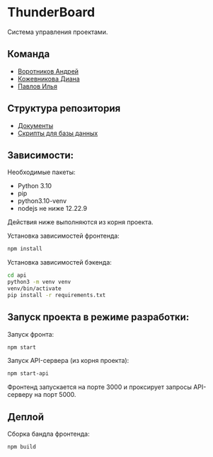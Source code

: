 # ThunderBoard
Система управления проектами.

## Команда
+ [Воротников Андрей](https://github.com/aVorotnikov)
+ [Кожевникова Диана](https://github.com/diakozhh)
+ [Павлов Илья](https://github.com/IlyaP01)

## Структура репозитория
+ [Документы](docs)
+ [Скрипты для базы данных](sql)

## Зависимости:
Необходимые пакеты:
* Python 3.10
* pip
* python3.10-venv
* nodejs не ниже 12.22.9

Действия ниже выполняются из корня проекта.

Установка зависимостей фронтенда:
```sh
npm install
```

Установка зависимостей бэкенда:
```sh
cd api
python3 -m venv venv
venv/bin/activate
pip install -r requirements.txt
```

## Запуск проекта в режиме разработки:
Запуск фронта:
```sh
npm start
```
Запуск API-сервера (из корня проекта):
```sh
npm start-api
```

Фронтенд запускается на порте 3000 и проксирует запросы API-серверу на порт 5000.

## Деплой
Сборка бандла фронтенда:
```sh
npm build
```

